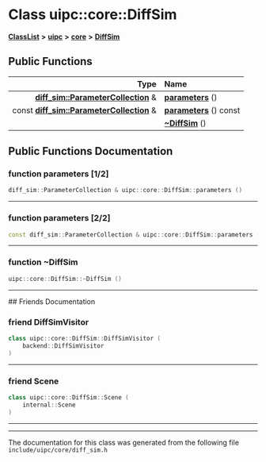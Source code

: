 

# Class uipc::core::DiffSim



[**ClassList**](annotated.md) **>** [**uipc**](namespaceuipc.md) **>** [**core**](namespaceuipc_1_1core.md) **>** [**DiffSim**](classuipc_1_1core_1_1_diff_sim.md)










































## Public Functions

| Type | Name |
| ---: | :--- |
|  [**diff\_sim::ParameterCollection**](classuipc_1_1diff__sim_1_1_parameter_collection.md) & | [**parameters**](#function-parameters-12) () <br> |
|  const [**diff\_sim::ParameterCollection**](classuipc_1_1diff__sim_1_1_parameter_collection.md) & | [**parameters**](#function-parameters-22) () const<br> |
|   | [**~DiffSim**](#function-diffsim) () <br> |




























## Public Functions Documentation




### function parameters [1/2]

```C++
diff_sim::ParameterCollection & uipc::core::DiffSim::parameters () 
```




<hr>



### function parameters [2/2]

```C++
const diff_sim::ParameterCollection & uipc::core::DiffSim::parameters () const
```




<hr>



### function ~DiffSim 

```C++
uipc::core::DiffSim::~DiffSim () 
```




<hr>## Friends Documentation





### friend DiffSimVisitor 

```C++
class uipc::core::DiffSim::DiffSimVisitor (
    backend::DiffSimVisitor
) 
```




<hr>



### friend Scene 

```C++
class uipc::core::DiffSim::Scene (
    internal::Scene
) 
```




<hr>

------------------------------
The documentation for this class was generated from the following file `include/uipc/core/diff_sim.h`

